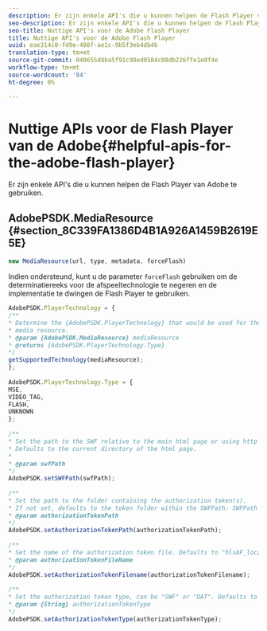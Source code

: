 ```yaml
---
description: Er zijn enkele API's die u kunnen helpen de Flash Player van Adobe te gebruiken.
seo-description: Er zijn enkele API's die u kunnen helpen de Flash Player van Adobe te gebruiken.
seo-title: Nuttige API's voor de Adobe Flash Player
title: Nuttige API's voor de Adobe Flash Player
uuid: eae314c0-fd9e-480f-ae1c-9b5f3eb4db4b
translation-type: tm+mt
source-git-commit: 040655d8ba5f91c98ed0584c08db226ffe1e0f4e
workflow-type: tm+mt
source-wordcount: '84'
ht-degree: 0%

---
```



# Nuttige APIs voor de Flash Player van de Adobe{#helpful-apis-for-the-adobe-flash-player}

Er zijn enkele API&#39;s die u kunnen helpen de Flash Player van Adobe te gebruiken.

## AdobePSDK.MediaResource {#section_8C339FA1386D4B1A926A1459B2619E5E}

```js
new MediaResource(url, type, metadata, forceFlash)
```

Indien ondersteund, kunt u de parameter `forceFlash` gebruiken om de determinatiereeks voor de afspeeltechnologie te negeren en de implementatie te dwingen de Flash Player te gebruiken.

<!--<a id="section_FEE3205B532446498771F7DD55B5E79F"></a>-->

```js
AdobePSDK.PlayerTechnology = { 
/** 
* Determine the {AdobePSDK.PlayerTechnology} that would be used for the given 
* media resource. 
* @param {AdobePSDK.MediaResource} mediaResource 
* @returns {AdobePSDK.PlayerTechnology.Type} 
*/ 
getSupportedTechnology(mediaResource); 
}; 
 
AdobePSDK.PlayerTechnology.Type = {  
MSE, 
VIDEO_TAG,  
FLASH,  
UNKNOWN 
}; 
 
/** 
* Set the path to the SWF relative to the main html page or using http URL. 
* Defaults to the current directory of the html page. 
* 
* @param swfPath 
*/ 
AdobePSDK.setSWFPath(swfPath); 
 
/** 
* Set the path to the folder containing the authorization token(s). 
* If not set, defaults to the token folder within the SWFPath: SWFPath + "token/". 
* @param authorizationTokenPath 
*/ 
AdobePSDK.setAuthorizationTokenPath(authorizationTokenPath); 
 
/** 
* Set the name of the authorization token file. Defaults to "hlsAF_localhost.dat". 
* @param authorizationTokenFileName 
*/ 
AdobePSDK.setAuthorizationTokenFilename(authorizationTokenFilename); 
 
/** 
* Set the authorization token type, can be "SWF" or "DAT". Defaults to "DAT" 
* @param {String} authorizationTokenType 
*/ 
AdobePSDK.setAuthorizationTokenType(authorizationTokenType);
```

